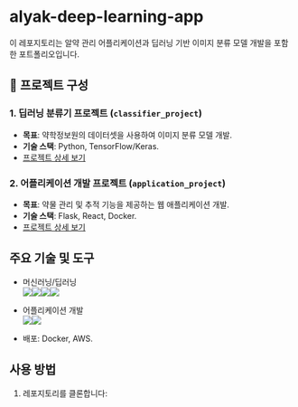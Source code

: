 # alyak-deep-learning-app

이 레포지토리는 알약 관리 어플리케이션과 딥러닝 기반 이미지 분류 모델 개발을 포함한 포트폴리오입니다.

## 📂 프로젝트 구성

### 1. 딥러닝 분류기 프로젝트 (`classifier_project`)
- **목표**: 약학정보원의 데이터셋을 사용하여 이미지 분류 모델 개발.
- **기술 스택**: Python, TensorFlow/Keras.
- [프로젝트 상세 보기](./classifier_project/README.md)

### 2. 어플리케이션 개발 프로젝트 (`application_project`)
- **목표**: 약물 관리 및 추적 기능을 제공하는 웹 애플리케이션 개발.
- **기술 스택**: Flask, React, Docker.
- [프로젝트 상세 보기](./application_project/README.md)

## 주요 기술 및 도구
- 머신러닝/딥러닝<br>
<img src="https://img.shields.io/badge/Visual Studio Code-007ACC?style=for-the-badge&logo=Visual Studio Code&logoColor=white"><img src="https://img.shields.io/badge/Keras-D00000?style=for-the-badge&logo=Keras&logoColor=white"><img src="https://img.shields.io/badge/Python-3776AB?style=for-the-badge&logo=Python&logoColor=white"><img src="https://img.shields.io/badge/OpenCV-5C3EE8?style=for-the-badge&logo=OpenCV&logoColor=white">

- 어플리케이션 개발<br>
<img src="https://img.shields.io/badge/Android Studio-3DDC84?style=for-the-badge&logo=Android Studio&logoColor=white"><img src="https://img.shields.io/badge/Kotlin-7F52FF?style=for-the-badge&logo=Kotlin&logoColor=white">

- 배포: Docker, AWS.

## 사용 방법
1. 레포지토리를 클론합니다:
